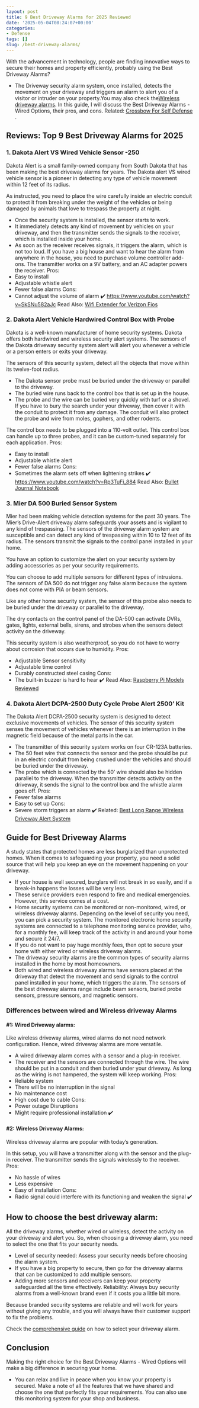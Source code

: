 ```yaml
---
layout: post
title: 9 Best Driveway Alarms for 2025 Reviewed
date: '2025-05-04T08:24:07+00:00'
categories:
- Defense
tags: []
slug: /best-driveway-alarms/
---
```


With the advancement in technology, people are finding innovative ways to secure their homes and property efficiently, probably using the Best Driveway Alarms?
- The Driveway security alarm system, once installed, detects the movement on your driveway and triggers an alarm to alert you of a visitor or intruder on your property.You may also check the[Wireless driveway alarms](https://pestpolicy.com/best-driveway-alarm-wireless-options/).
In this guide, I will discuss the Best Driveway Alarms - Wired Options, their pros, and cons.
Related:
[Crossbow For Self Defense](https://pestpolicy.com/best-crossbow-for-self-defense/)
.
## Reviews: Top 9 Best Driveway Alarms for 2025
### **1. Dakota Alert VS Wired Vehicle Sensor -250**
Dakota Alert is a small family-owned company from South Dakota that has been making the best driveway alarms for years.
The Dakota alert VS wired vehicle sensor is a pioneer in detecting any type of vehicle movement within 12 feet of its radius.

As instructed, you need to place the wire carefully inside an electric conduit to protect it from breaking under the weight of the vehicles or being damaged by animals that love to trespass the property at night.
- Once the security system is installed, the sensor starts to work.
- It immediately detects any kind of movement by vehicles on your driveway, and then the transmitter sends the signals to the receiver, which is installed inside your home.
- As soon as the receiver receives signals, it triggers the alarm, which is not too loud.
If you have a big house and want to hear the alarm from anywhere in the house, you need to purchase volume controller add-ons. The transmitter works on a 9V battery, and an AC adapter powers the receiver.
Pros:
- Easy to install
- Adjustable whistle alert
- Fewer false alarms
Cons:
- Cannot adjust the volume of alarm
✔️
https://www.youtube.com/watch?v=SkSNu582aJc
Read Also:
[Wifi Extender for Verizon Fios](https://pestpolicy.com/best-wifi-extender-for-fios-verizon/)
### **2. Dakota Alert Vehicle Hardwired Control Box with Probe**
Dakota is a well-known manufacturer of home security systems. Dakota offers both hardwired and wireless security alert systems.
The sensors of the Dakota driveway security system alert will alert you whenever a vehicle or a person enters or exits your driveway.

The sensors of this security system, detect all the objects that move within its twelve-foot radius.
- The Dakota sensor probe must be buried under the driveway or parallel to the driveway.
- The buried wire runs back to the control box that is set up in the house.
- The probe and the wire can be buried very quickly with turf or a shovel.
If you have to bury the search under your driveway, then cover it with the conduit to protect it from any damage. The conduit will also protect the probe and wire from moles, gophers, and other rodents.

The control box needs to be plugged into a 110-volt outlet. This control box can handle up to three probes, and it can be custom-tuned separately for each application.
Pros:
- Easy to install
- Adjustable whistle alert
- Fewer false alarms
Cons:
- Sometimes the alarm sets off when lightening strikes
✔️
https://www.youtube.com/watch?v=Rp3TuFi_884
Read Also:
[Bullet Journal Notebook](https://pestpolicy.com/best-bullet-journal-notebook/)
### **3. Mier DA 500 Buried Sensor System**
Mier had been making vehicle detection systems for the past 30 years. The Mier’s Drive-Alert driveway alarm safeguards your assets and is vigilant to any kind of trespassing.
The sensors of the driveway alarm system are susceptible and can detect any kind of trespassing within 10 to 12 feet of its radius. The sensors transmit the signals to the control panel installed in your home.

You have an option to customize the alert on your security system by adding accessories as per your security requirements.

You can choose to add multiple sensors for different types of intrusions. The sensors of DA 500 do not trigger any false alarm because the system does not come with PIA or beam sensors.

Like any other home security system, the sensor of this probe also needs to be buried under the driveway or parallel to the driveway.

The dry contacts on the control panel of the DA-500 can activate DVRs, gates, lights, external bells, sirens, and strobes when the sensors detect activity on the driveway.

This security system is also weatherproof, so you do not have to worry about corrosion that occurs due to humidity.
Pros:
- Adjustable Sensor sensitivity
- Adjustable time control
- Durably constructed steel casing
Cons:
- The built-in buzzer is hard to hear
✔️
Read Also:
[Raspberry Pi Models Reviewed](https://pestpolicy.com/raspberry-pi-models/)
### **4. Dakota Alert DCPA-2500 Duty Cycle Probe Alert 2500’ Kit**
The Dakota Alert DCPA-2500 security system is designed to detect exclusive movements of vehicles.
The sensor of this security system senses the movement of vehicles whenever there is an interruption in the magnetic field because of the metal parts in the car.
- The transmitter of this security system works on four CR-123A batteries.
- The 50 feet wire that connects the sensor and the probe should be put in an electric conduit from being crushed under the vehicles and should be buried under the driveway.
- The probe which is connected by the 50’ wire should also be hidden parallel to the driveway.
When the transmitter detects activity on the driveway, it sends the signal to the control box and the whistle alarm goes off.
Pros:
- Fewer false alarms
- Easy to set up
Cons:
- Severe storm triggers an alarm
✔️
Related:
[Best Long Range Wireless Driveway Alert System](https://pestpolicy.com/long-range-wireless-driveway-alert-system/)
## Guide for Best Driveway Alarms
A study states that protected homes are less burglarized than unprotected homes. When it comes to safeguarding your property, you need a solid source that will help you keep an eye on the movement happening on your driveway.
- If your house is well secured, burglars will not break in so easily, and if a break-in happens the losses will be very less.
- These service providers even respond to fire and medical emergencies. However, this service comes at a cost.
- Home security systems can be monitored or non-monitored, wired, or wireless driveway alarms. Depending on the level of security you need, you can pick a security system.
The monitored electronic home security systems are connected to a telephone monitoring service provider, who, for a monthly fee, will keep track of the activity in and around your home and secure it 24/7.
- If you do not want to pay huge monthly fees, then opt to secure your home with either wired or wireless driveway alarms.
- The driveway security alarms are the common types of security alarms installed in the home by most homeowners.
- Both wired and wireless driveway alarms have sensors placed at the driveway that detect the movement and send signals to the control panel installed in your home, which triggers the alarm.
The sensors of the best driveway alarms range include beam sensors, buried probe sensors, pressure sensors, and magnetic sensors.
### Differences between wired and Wireless driveway Alarms
#### #1: Wired Driveway alarms:
Like wireless driveway alarms, wired alarms do not need network configuration. Hence, wired driveway alarms are more versatile.
- A wired driveway alarm comes with a sensor and a plug-in receiver.
- The receiver and the sensors are connected through the wire. The wire should be put in a conduit and then buried under your driveway.
As long as the wiring is not hampered, the system will keep working.
Pros:
- Reliable system
- There will be no interruption in the signal
- No maintenance cost
- High cost due to cable
Cons:
- Power outage Disruptions
- Might require professional installation
✔️
#### #2: Wireless Driveway Alarms:
Wireless driveway alarms are popular with today’s generation.

In this setup, you will have a transmitter along with the sensor and the plug-in receiver. The transmitter sends the signals wirelessly to the receiver.
Pros:
- No hassle of wires
- Less expensive
- Easy of installation
Cons:
- Radio signal could interfere with its functioning and weaken the signal
✔️
## How to choose the best driveway alarm:
All the driveway alarms, whether wired or wireless, detect the activity on your driveway and alert you. So, when choosing a driveway alarm, you need to select the one that fits your security needs.
- Level of security needed: Assess your security needs before choosing the alarm system.
- If you have a big property to secure, then go for the driveway alarms that can be customized to add multiple sensors.
- Adding more sensors and receivers can keep your property safeguarded all the time effectively.
Reliability: Always buy security alarms from a well-known brand even if it costs you a little bit more.

Because branded security systems are reliable and will work for years without giving any trouble, and you will always have their customer support to fix the problems.

Check the
[comprehensive guide](https://pestpolicy.com/how-to-select-a-wireless-driveway-alarm/)
on how to select your driveway alarm.
## Conclusion
Making the right choice for the Best Driveway Alarms - Wired Options will make a big difference in securing your home.
- You can relax and live in peace when you know your property is secured.
Make a note of all the features that we have shared and choose the one that perfectly fits your requirements. You can also use this monitoring system for your shop and business.
